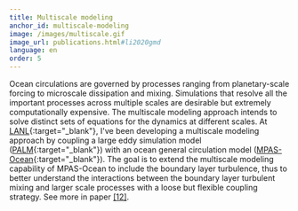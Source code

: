 ```yaml
---
title: Multiscale modeling
anchor_id: multiscale-modeling
image: /images/multiscale.gif
image_url: publications.html#li2020gmd
language: en
order: 5
---
```


Ocean circulations are governed by processes ranging from planetary-scale forcing to microscale dissipation and mixing. Simulations that resolve all the important processes across multiple scales are desirable but extremely computationally expensive. The multiscale modeling approach intends to solve distinct sets of equations for the dynamics at different scales. At [LANL](https://www.lanl.gov){:target="_blank"}, I've been developing a multiscale modeling approach by coupling a large eddy simulation model ([PALM](https://palm.muk.uni-hannover.de/trac){:target="_blank"}) with an ocean general circulation model ([MPAS-Ocean](https://mpas-dev.github.io/ocean/ocean.html){:target="_blank"}). The goal is to extend the multiscale modeling capability of MPAS-Ocean to include the boundary layer turbulence, thus to better understand the interactions between the boundary layer turbulent mixing and larger scale processes with a loose but flexible coupling strategy. See more in paper [[12]](publications.html#li2020gmd).
